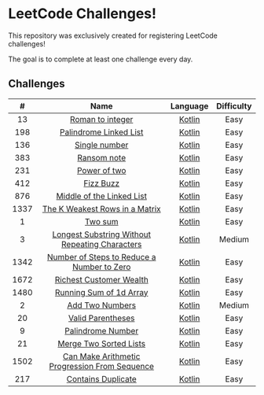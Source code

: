 # LeetCode Challenges!

This repository was exclusively created for registering LeetCode challenges!

The goal is to complete at least one challenge every day.

## Challenges

| # | Name | Language | Difficulty
| :---:   | :---: | :---: | :---: |
| 13 | [Roman to integer](https://leetcode.com/problems/roman-to-integer/)  | [Kotlin](/challenges/roman-to-integer/RomanToInteger.kt)  | Easy |
| 198 | [Palindrome Linked List](https://leetcode.com/problems/palindrome-linked-list)  | [Kotlin](/challenges/palindrome-linked-list/PalindromeLinkedList.kt)  | Easy |
| 136 | [Single number](https://leetcode.com/problems/single-number)  | [Kotlin](/challenges/single-number/SingleNumber.kt) | Easy |
| 383 | [Ransom note](https://leetcode.com/problems/ransom-note/)  | [Kotlin](/challenges/ransom-note/RansomNote.kt) | Easy |
| 231 | [Power of two](https://leetcode.com/problems/power-of-two/)  | [Kotlin](/challenges/power-of-two/PowerOfTwo.kt) | Easy |
| 412 | [Fizz Buzz](https://leetcode.com/problems/fizz-buzz/)  | [Kotlin](/challenges/fizz-buzz/FizzBuzz.kt) | Easy |
| 876 | [Middle of the Linked List](https://leetcode.com/problems/middle-of-the-linked-list)  | [Kotlin](/challenges/middle-of-the-linked-list/MiddleOfTheLinkedList.kt) | Easy |
| 1337 | [The K Weakest Rows in a Matrix](https://leetcode.com/problems/the-k-weakest-rows-in-a-matrix)  | [Kotlin](/challenges/the-weakest-rows-in-a-matrix/TheWeakestRowsInAMatrix.kt) | Easy |
| 1 | [Two sum](https://leetcode.com/problems/two-sum)  | [Kotlin](/challenges/two-sum/TwoSum.kt.kt) | Easy |
| 3 | [Longest Substring Without Repeating Characters](https://leetcode.com/problems/longest-substring-without-repeating-characters) | [Kotlin](/challenges/longest-substring-without-repeating-characters/LongestSubstringWithoutRepeatingCharacters.kt) | Medium |
| 1342 | [Number of Steps to Reduce a Number to Zero](https://leetcode.com/problems/number-of-steps-to-reduce-a-number-to-zero) | [Kotlin](/challenges/number-of-steps-to-reduce-to-a-number-zero/NumberOfStepsToReduceToANumberZero.kt) | Easy |
| 1672 | [Richest Customer Wealth](https://leetcode.com/problems/richest-customer-wealth) | [Kotlin](/challenges/richest-customer-wealth/RichestCustomerWealth.kt) | Easy |
| 1480 | [Running Sum of 1d Array](https://leetcode.com/problems/running-sum-of-1d-array/)  | [Kotlin](/challenges/running-sum-of-1d-array/RunningSumOf1dArray.kt) | Easy |
| 2 | [Add Two Numbers](https://leetcode.com/problems/add-two-numbers) | [Kotlin](/challenges/add-two-numbers/AddTwoNumbers.kt) | Medium |
| 20 | [Valid Parentheses](https://leetcode.com/problems/valid-parentheses) | [Kotlin](/challenges/valid-parentheses/ValidParentheses.kt) | Easy |
| 9 | [Palindrome Number](https://leetcode.com/problems/palindrome-number) | [Kotlin](/challenges/palindrome-number/PalindromeNumber.kt) | Easy |
| 21 | [Merge Two Sorted Lists](https://leetcode.com/problems/merge-two-sorted-lists) | [Kotlin](/challenges/merged-two-sorted-lists/MergedTwoSortedLists.kt) | Easy |
| 1502 | [Can Make Arithmetic Progression From Sequence](https://leetcode.com/problems/can-make-arithmetic-progression-from-sequence) | [Kotlin](/challenges/can-make-arithmetic-progression-from-sequence/CanMakeArithmeticProgressionFromSequence.kt) | Easy |
| 217 | [Contains Duplicate](https://leetcode.com/problems/contains-duplicate) | [Kotlin](/challenges/contains-duplicate/ContainsDuplicate.kt) | Easy |